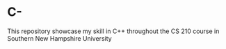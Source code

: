 # C-
This repository showcase my skill  in C++ throughout the CS 210 course in Southern New Hampshire University

